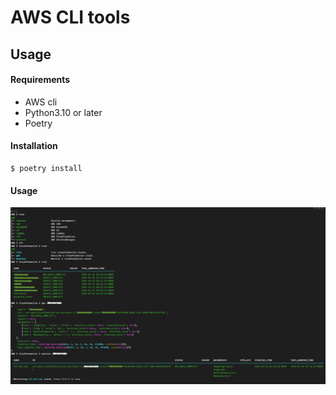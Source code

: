 # AWS CLI tools

## Usage

#### Requirements

- AWS cli
- Python3.10 or later
- Poetry

#### Installation

```shell
$ poetry install
```

#### Usage

![usage](docs/images/example.png)
